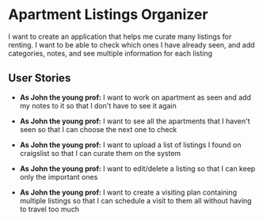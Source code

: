 # Apartment Listings Organizer

I want to create an application that helps me curate many listings for renting. I want to be able to check which ones I have already seen, and add categories, notes, and see multiple information for each listing

## User Stories

- **As John the young prof:**
  I want to work on apartment as seen and add my notes to it so that I don't have to see it again

- **As John the young prof:**
  I want to see all the apartments that I haven't seen so that I can choose the next one to check

- **As John the young prof:**
  I want to upload a list of listings I found on craigslist so that I can curate them on the system

- **As John the young prof:**
  I want to edit/delete a listing so that I can keep only the important ones

- **As John the young prof:**
  I want to create a visiting plan containing multiple listings so that I can schedule a visit to them all without having to travel too much
